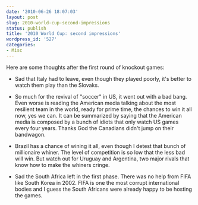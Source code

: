 ```yaml
---
date: '2010-06-26 18:07:03'
layout: post
slug: 2010-world-cup-second-impressions
status: publish
title: '2010 World Cup: second impressions'
wordpress_id: '527'
categories:
- Misc
---
```


Here are some thoughts after the first round of knockout games:

- Sad that Italy had to leave, even though they played poorly, it's better to watch them play than the Slovaks. 

- So much for the revival of "soccer" in US, it went out with a bad bang. Even worse is reading the American media talking about the most resilient team in the world, ready for prime time, the chances to win it all now, yes we can. It can be summarized by saying that the American media is composed by a bunch of idiots that only watch US games every four years. Thanks God the Canadians didn't jump on their bandwagon.

- Brazil has a chance of wining it all, even though I detest that bunch of millionaire whiner. The level of competition is so low that the less bad will win. But watch out for Uruguay and Argentina, two major rivals that know how to make the whiners cringe.

- Sad the South Africa left in the first phase. There was no help from FIFA like South Korea in 2002. FIFA is one the most corrupt international bodies and I guess the South Africans were already happy to be hosting the games.



